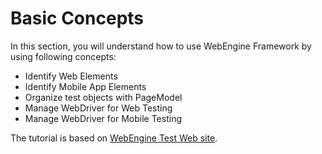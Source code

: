 # Basic Concepts
In this section, you will understand how to use WebEngine Framework by using following concepts:

* Identify Web Elements
* Identify Mobile App Elements
* Organize test objects with PageModel
* Manage WebDriver for Web Testing
* Manage WebDriver for Mobile Testing

The tutorial is based on [WebEngine Test Web site](http://webengine-test.azurewebsites.net/).

